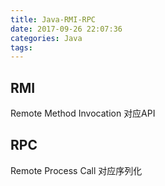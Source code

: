 ```yaml
---
title: Java-RMI-RPC
date: 2017-09-26 22:07:36
categories: Java
tags:
---
```


## RMI
Remote Method Invocation
对应API

## RPC
Remote Process Call 
对应序列化
